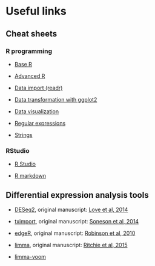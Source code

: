 # Useful links

## Cheat sheets

### R programming

- [Base R](./misc/cheat-sheets/base-r.pdf)  

- [Advanced R](./misc/cheat-sheets/advancedR.pdf)  

- [Data import (readr)](./misc/cheat-sheets/data-import.pdf)

- [Data transformation with ggplot2](./misc/cheat-sheets/data-transformation.pdf)  

- [Data visualization](./misc/cheat-sheets/data-visualization-2.1.pdf)  

- [Regular expressions](./misc/cheat-sheets/regex.pdf)

- [Strings](./misc/cheat-sheets/strings.pdf)  


### RStudio

- [R Studio](./misc/cheat-sheets/rstudio-ide.pdf)  

- [R markdown](./misc/cheat-sheets/rmarkdown-2.0.pdf)  

## Differential expression analysis tools

- [DESeq2](https://bioconductor.org/packages/release/bioc/html/DESeq2.html), original manuscript: [Love et al, 2014](https://genomebiology.biomedcentral.com/articles/10.1186/s13059-014-0550-8)  

- [tximport](https://bioconductor.org/packages/release/bioc/html/tximport.html), original manuscript: [Soneson et al, 2014](https://f1000research.com/articles/4-1521/v1)  
- [edgeR](https://www.bioconductor.org/packages/release/bioc/html/edgeR.html), original manuscript: [Robinson et al, 2010](https://academic.oup.com/bioinformatics/article/26/1/139/182458)  
- [limma](http://bioconductor.org/packages/release/bioc/html/limma.html), original manuscript: [Ritchie et al, 2015](https://academic.oup.com/nar/article/43/7/e47/2414268)  
- [limma-voom](https://genomebiology.biomedcentral.com/articles/10.1186/gb-2014-15-2-r29)  
